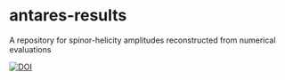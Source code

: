 # antares-results
A repository for spinor-helicity amplitudes reconstructed from numerical evaluations

[![DOI](https://zenodo.org/badge/905853539.svg)](https://doi.org/10.5281/zenodo.14536697)
